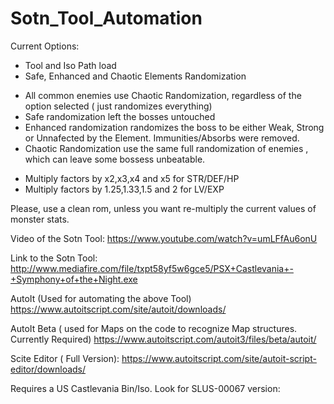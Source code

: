 # Sotn_Tool_Automation

Current Options:
- Tool and Iso Path load
- Safe, Enhanced and Chaotic Elements Randomization
 * All common enemies use Chaotic Randomization, regardless of the option selected ( just randomizes everything)
 * Safe randomization left the bosses untouched
 * Enhanced randomization randomizes the boss to be either Weak, Strong or Unnafected by the Element. Immunities/Absorbs were removed.
 * Chaotic Randomization use the same full randomization of enemies , which can leave some bossess unbeatable.
- Multiply factors by x2,x3,x4 and x5 for STR/DEF/HP 
- Multiply factors by 1.25,1.33,1.5 and 2 for LV/EXP

Please, use a clean rom, unless you want re-multiply the current values of monster stats.


Video of the Sotn Tool:
https://www.youtube.com/watch?v=umLFfAu6onU

Link to the Sotn Tool:
http://www.mediafire.com/file/txpt58yf5w6gce5/PSX+Castlevania+-+Symphony+of+the+Night.exe

AutoIt (Used for automating the above Tool)
https://www.autoitscript.com/site/autoit/downloads/

AutoIt Beta ( used for Maps on the code to recognize Map structures. Currently Required)
https://www.autoitscript.com/autoit3/files/beta/autoit/

Scite Editor ( Full Version):
https://www.autoitscript.com/site/autoit-script-editor/downloads/

Requires a US Castlevania Bin/Iso. Look for SLUS-00067 version:

